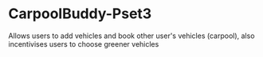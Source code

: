 # CarpoolBuddy-Pset3

Allows users to add vehicles and book other user's vehicles (carpool), also incentivises users to choose greener vehicles
